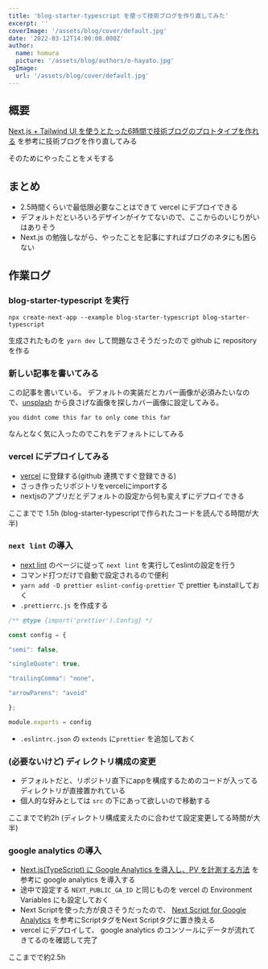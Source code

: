 ```yaml
---
title: 'blog-starter-typescript を使って技術ブログを作り直してみた'
excerpt: ''
coverImage: '/assets/blog/cover/default.jpg'
date: '2022-03-12T14:00:00.000Z'
author:
  name: homura
  picture: '/assets/blog/authors/o-hayato.jpg'
ogImage:
  url: '/assets/blog/cover/default.jpg'
---
```



## 概要

[Next.js + Tailwind UI を使うとたった6時間で技術ブログのプロトタイプを作れる](https://panda-program.com/posts/from-gatsby-to-nextjs) を参考に技術ブログを作り直してみる

そのためにやったことをメモする

## まとめ

- 2.5時間くらいで最低限必要なことはできて vercel にデプロイできる
- デフォルトだといろいろデザインがイケてないので、ここからのいじりがいはありそう
- Next.js の勉強しながら、やったことを記事にすればブログのネタにも困らない

## 作業ログ

### blog-starter-typescript を実行

```console
npx create-next-app --example blog-starter-typescript blog-starter-typescript
```

生成されたものを `yarn dev` して問題なさそうだったので github に repository を作る

### 新しい記事を書いてみる

この記事を書いている。
デフォルトの実装だとカバー画像が必須みたいなので、[unsplash](https://unsplash.com/) から良さげな画像を探しカバー画像に設定してみる。

```text
you didnt come this far to only come this far
```

なんとなく気に入ったのでこれをデフォルトにしてみる

### vercel にデプロイしてみる

- [vercel](https://vercel.com/) に登録する(github 連携ですぐ登録できる)
- さっき作ったリポジトリをvercelにimportする
- nextjsのアプリだとデフォルトの設定から何も変えずにデプロイできる

ここまでで 1.5h (blog-starter-typescriptで作られたコードを読んでる時間が大半)

### `next lint` の導入

- [next lint](https://nextjs.org/docs/basic-features/eslint) のページに従って `next lint` を実行してeslintの設定を行う
- コマンド打つだけで自動で設定されるので便利
- `yarn add -D prettier eslint-config-prettier` で prettier もinstallしておく
- `.prettierrc.js` を作成する
```js
/** @type {import('prettier').Config} */

const config = {

"semi": false,

"singleQuote": true,

"trailingComma": "none",

"arrowParens": "avoid"

};

module.exports = config
```
- `.eslintrc.json` の `extends` に`prettier` を追加しておく

### (必要ないけど) ディレクトリ構成の変更

- デフォルトだと、リポジトリ直下にappを構成するためのコードが入ってるディレクトリが直接置かれている
- 個人的な好みとしては `src` の下にあって欲しいので移動する

ここまでで約2h (ディレクトリ構成変えたのに合わせて設定変更してる時間が大半)

### google analytics の導入

- [Next.js(TypeScript) に Google Analytics を導入し、PV を計測する方法](https://fwywd.com/tech/next-ga-pv) を参考に google analytics を導入する
- 途中で設定する `NEXT_PUBLIC_GA_ID`  と同じものを vercel の Environment Variables にも設定しておく
- Next Scriptを使った方が良さそうだったので、 [Next Script for Google Analytics](https://nextjs.org/docs/messages/next-script-for-ga) を参考にScriptタグをNext Scriptタグに置き換える
- vercel にデプロイして、 google analytics のコンソールにデータが流れてきてるのを確認して完了

ここまでで約2.5h
